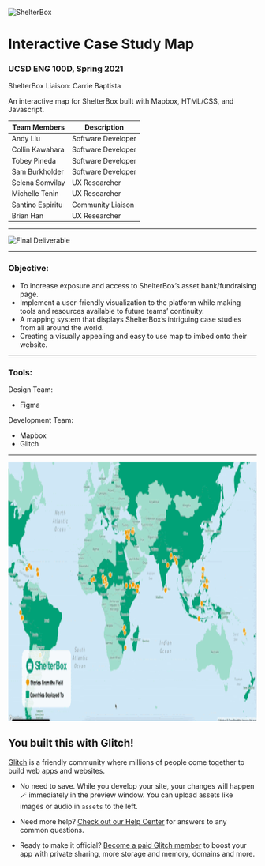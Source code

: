 ![ShelterBox](https://cdn.glitch.com/abd96fa6-f9f8-440d-bf3b-41cf6978fa68%2FCopy%20of%20ShelterBox_logo_strapline.png?v=1622401440388)
# Interactive Case Study Map
### UCSD ENG 100D, Spring 2021

ShelterBox Liaison: Carrie Baptista

An interactive map for ShelterBox built with Mapbox, HTML/CSS, and Javascript.

| Team Members | Description |
| ----------- | ----------- |
| Andy Liu | Software Developer |
| Collin Kawahara | Software Developer |
| Tobey Pineda | Software Developer |
| Sam Burkholder | Software Developer |
| Selena Somvilay | UX Researcher |
| Michelle Tenin | UX Researcher |
| Santino Espiritu | Community Liaison  |
| Brian Han | UX Researcher |

---

![Final Deliverable](https://ckawahar.github.io/ShelterBoxCaseStudyMap/)

---

### Objective:
- To increase exposure and access to ShelterBox’s asset bank/fundraising page. 
- Implement a user-friendly visualization to the platform while making tools and resources available to future teams’ continuity. 
- A mapping system that displays ShelterBox’s intriguing case studies from all around the world. 
- Creating a visually appealing and easy to use map to imbed onto their website. 

---

### Tools:

Design Team:
- Figma

Development Team:
- Mapbox
- Glitch

---

<p align="center">
  <img width="1024" height="524" src="https://github.com/TobeyPineda/Shelterbox-InteractiveCaseStudyMap/blob/main/Images/ShelterboxDemo.gif">
</p>

## You built this with Glitch!

[Glitch](https://glitch.com) is a friendly community where millions of people come together to build web apps and websites.

- No need to save. While you develop your site, your changes will happen 🪄 immediately in the preview window. You can upload assets like images or audio in `assets` to the left.

- Need more help? [Check out our Help Center](https://help.glitch.com/) for answers to any common questions.
- Ready to make it official? [Become a paid Glitch member](https://glitch.com/pricing) to boost your app with private sharing, more storage and memory, domains and more.
